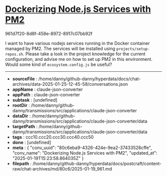 # [Dockerizing Node.js Services with PM2](https://claude.ai/chat/80c6eba9-4326-424e-9ea2-37433528cffe)

961d7f20-8d8f-458e-8972-8917c07bb92f

I want to have various nodejs services running in the Docker container managed by PM2. The services will be installed using `projects/setup-repos.sh`. Please take a look in the project knowledge for the current configuration, and advise me on how to set up PM2 in this environment. Would some kind of `ecosystem.config.js` be useful?

---

* **sourceFile** : /home/danny/github-danny/hyperdata/docs/chat-archives/data-2025-01-25-12-45-58/conversations.json
* **appName** : claude-json-converter
* **appPath** : claude-json-converter
* **subtask** : [undefined]
* **rootDir** : /home/danny/github-danny/transmissions/src/applications/claude-json-converter
* **dataDir** : /home/danny/github-danny/transmissions/src/applications/claude-json-converter/data
* **targetPath** : /home/danny/github-danny/transmissions/src/applications/claude-json-converter/data
* **tags** : ccc10.ccc20.ccc30.ccc40.ccc50
* **done** : [undefined]
* **meta** : {
  "conv_uuid": "80c6eba9-4326-424e-9ea2-37433528cffe",
  "conv_name": "Dockerizing Node.js Services with PM2",
  "updated_at": "2025-01-19T15:23:58.864035Z"
}
* **filepath** : /home/danny/github-danny/hyperdata/docs/postcraft/content-raw/chat-archives/md/80c6/2025-01-19_961.md